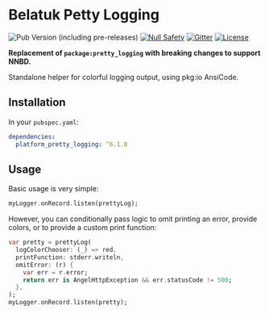 # Belatuk Petty Logging

![Pub Version (including pre-releases)](https://img.shields.io/pub/v/platform_pretty_logging?include_prereleases)
[![Null Safety](https://img.shields.io/badge/null-safety-brightgreen)](https://dart.dev/null-safety)
[![Gitter](https://img.shields.io/gitter/room/angel_dart/discussion)](https://gitter.im/angel_dart/discussion)
[![License](https://img.shields.io/github/license/dart-backend/belatuk-common-utilities)](https://github.com/dart-backend/belatuk-common-utilities/blob/main/packages/pretty_logging/LICENSE)

**Replacement of `package:pretty_logging` with breaking changes to support NNBD.**

Standalone helper for colorful logging output, using pkg:io AnsiCode.

## Installation

In your `pubspec.yaml`:

```yaml
dependencies:
  platform_pretty_logging: ^6.1.0
```

## Usage

Basic usage is very simple:

```dart
myLogger.onRecord.listen(prettyLog);
```

However, you can conditionally pass logic to omit printing an error, provide colors, or to provide a custom print function:

```dart
var pretty = prettyLog(
  logColorChooser: (_) => red,
  printFunction: stderr.writeln,
  omitError: (r) {
    var err = r.error;
    return err is AngelHttpException && err.statusCode != 500;
  },
);
myLogger.onRecord.listen(pretty);
```
